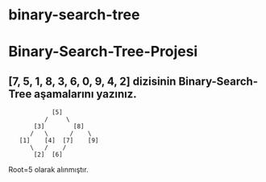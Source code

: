 # binary-search-tree
# Binary-Search-Tree-Projesi
## [7, 5, 1, 8, 3, 6, 0, 9, 4, 2] dizisinin Binary-Search-Tree aşamalarını yazınız.

                [5]
              /     \
           [3]        [8] 
          /   \      /    \
       [1]    [4]  [7]    [9]
          \   /    /
           [2]  [6]

Root=5 olarak alınmıştır.

